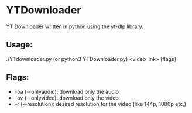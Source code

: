 # YTDownloader
YT Downloader written in python using the yt-dlp library.

## Usage:
./YTdownloader.py (or python3 YTDownloader.py) \<video link> \[flags]

## Flags:
* -oa (--onlyaudio): download only the audio
* -ov (--onlyvideo): download only the video
* -r (--resolution): desired resolution for the video (like 144p, 1080p etc.)
